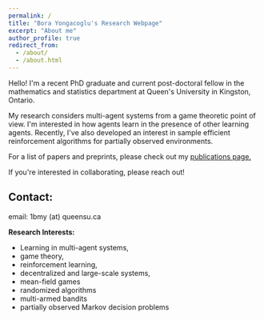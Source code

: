 ```yaml
---
permalink: /
title: "Bora Yongacoglu's Research Webpage"
excerpt: "About me"
author_profile: true
redirect_from: 
  - /about/
  - /about.html
---
```


Hello! I'm a recent PhD graduate and current post-doctoral fellow in the mathematics and statistics department at Queen's University in Kingston, Ontario.

My research considers multi-agent systems from a game theoretic point of view. I'm interested in how agents learn in the presence of other learning agents. Recently, I've also developed an interest in sample efficient reinforcement algorithms for partially observed environments.

For a list of papers and preprints, please check out my [publications page.](https://yongac.github.io/publications/)

If you're interested in collaborating, please reach out!


## Contact:
email: 1bmy (at) queensu.ca

**Research Interests:** 
- Learning in multi-agent systems, 
- game theory,
- reinforcement learning,  
- decentralized and large-scale systems, 
- mean-field games
- randomized algorithms
- multi-armed bandits
- partially observed Markov decision problems
